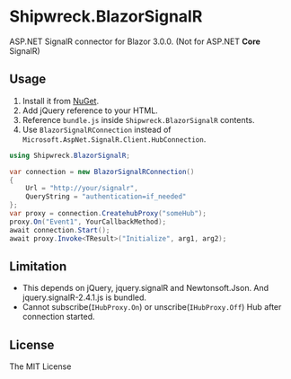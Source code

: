 # Shipwreck.BlazorSignalR

ASP.NET SignalR connector for Blazor 3.0.0. (Not for ASP.NET **Core** SignalR)

## Usage

1. Install it from [NuGet](https://www.nuget.org/packages/Shipwreck.BlazorSignalR).
2. Add jQuery reference to your HTML.
3. Reference `bundle.js` inside `Shipwreck.BlazorSignalR` contents.
4. Use `BlazorSignalRConnection` instead of `Microsoft.AspNet.SignalR.Client.HubConnection`.

```csharp
using Shipwreck.BlazorSignalR;

var connection = new BlazorSignalRConnection()
{
    Url = "http://your/signalr",
    QueryString = "authentication=if_needed"
};
var proxy = connection.CreatehubProxy("someHub");
proxy.On("Event1", YourCallbackMethod);
await connection.Start();
await proxy.Invoke<TResult>("Initialize", arg1, arg2);
```

## Limitation

- This depends on jQuery, jquery.signalR and Newtonsoft.Json. And jquery.signalR-2.4.1.js is bundled.
- Cannot subscribe(`IHubProxy.On`) or unscribe(`IHubProxy.Off`) Hub after connection started.

## License

The MIT License